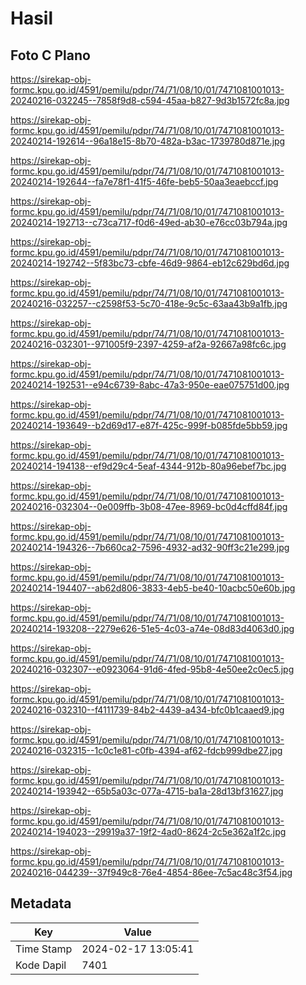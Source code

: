 # Hasil

## Foto C Plano

https://sirekap-obj-formc.kpu.go.id/4591/pemilu/pdpr/74/71/08/10/01/7471081001013-20240216-032245--7858f9d8-c594-45aa-b827-9d3b1572fc8a.jpg

https://sirekap-obj-formc.kpu.go.id/4591/pemilu/pdpr/74/71/08/10/01/7471081001013-20240214-192614--96a18e15-8b70-482a-b3ac-1739780d871e.jpg

https://sirekap-obj-formc.kpu.go.id/4591/pemilu/pdpr/74/71/08/10/01/7471081001013-20240214-192644--fa7e78f1-41f5-46fe-beb5-50aa3eaebccf.jpg

https://sirekap-obj-formc.kpu.go.id/4591/pemilu/pdpr/74/71/08/10/01/7471081001013-20240214-192713--c73ca717-f0d6-49ed-ab30-e76cc03b794a.jpg

https://sirekap-obj-formc.kpu.go.id/4591/pemilu/pdpr/74/71/08/10/01/7471081001013-20240214-192742--5f83bc73-cbfe-46d9-9864-eb12c629bd6d.jpg

https://sirekap-obj-formc.kpu.go.id/4591/pemilu/pdpr/74/71/08/10/01/7471081001013-20240216-032257--c2598f53-5c70-418e-9c5c-63aa43b9a1fb.jpg

https://sirekap-obj-formc.kpu.go.id/4591/pemilu/pdpr/74/71/08/10/01/7471081001013-20240216-032301--971005f9-2397-4259-af2a-92667a98fc6c.jpg

https://sirekap-obj-formc.kpu.go.id/4591/pemilu/pdpr/74/71/08/10/01/7471081001013-20240214-192531--e94c6739-8abc-47a3-950e-eae075751d00.jpg

https://sirekap-obj-formc.kpu.go.id/4591/pemilu/pdpr/74/71/08/10/01/7471081001013-20240214-193649--b2d69d17-e87f-425c-999f-b085fde5bb59.jpg

https://sirekap-obj-formc.kpu.go.id/4591/pemilu/pdpr/74/71/08/10/01/7471081001013-20240214-194138--ef9d29c4-5eaf-4344-912b-80a96ebef7bc.jpg

https://sirekap-obj-formc.kpu.go.id/4591/pemilu/pdpr/74/71/08/10/01/7471081001013-20240216-032304--0e009ffb-3b08-47ee-8969-bc0d4cffd84f.jpg

https://sirekap-obj-formc.kpu.go.id/4591/pemilu/pdpr/74/71/08/10/01/7471081001013-20240214-194326--7b660ca2-7596-4932-ad32-90ff3c21e299.jpg

https://sirekap-obj-formc.kpu.go.id/4591/pemilu/pdpr/74/71/08/10/01/7471081001013-20240214-194407--ab62d806-3833-4eb5-be40-10acbc50e60b.jpg

https://sirekap-obj-formc.kpu.go.id/4591/pemilu/pdpr/74/71/08/10/01/7471081001013-20240214-193208--2279e626-51e5-4c03-a74e-08d83d4063d0.jpg

https://sirekap-obj-formc.kpu.go.id/4591/pemilu/pdpr/74/71/08/10/01/7471081001013-20240216-032307--e0923064-91d6-4fed-95b8-4e50ee2c0ec5.jpg

https://sirekap-obj-formc.kpu.go.id/4591/pemilu/pdpr/74/71/08/10/01/7471081001013-20240216-032310--f4111739-84b2-4439-a434-bfc0b1caaed9.jpg

https://sirekap-obj-formc.kpu.go.id/4591/pemilu/pdpr/74/71/08/10/01/7471081001013-20240216-032315--1c0c1e81-c0fb-4394-af62-fdcb999dbe27.jpg

https://sirekap-obj-formc.kpu.go.id/4591/pemilu/pdpr/74/71/08/10/01/7471081001013-20240214-193942--65b5a03c-077a-4715-ba1a-28d13bf31627.jpg

https://sirekap-obj-formc.kpu.go.id/4591/pemilu/pdpr/74/71/08/10/01/7471081001013-20240214-194023--29919a37-19f2-4ad0-8624-2c5e362a1f2c.jpg

https://sirekap-obj-formc.kpu.go.id/4591/pemilu/pdpr/74/71/08/10/01/7471081001013-20240216-044239--37f949c8-76e4-4854-86ee-7c5ac48c3f54.jpg


## Metadata

| Key        | Value               |
| ---------- | ------------------- |
| Time Stamp | 2024-02-17 13:05:41 |
| Kode Dapil | 7401                |



